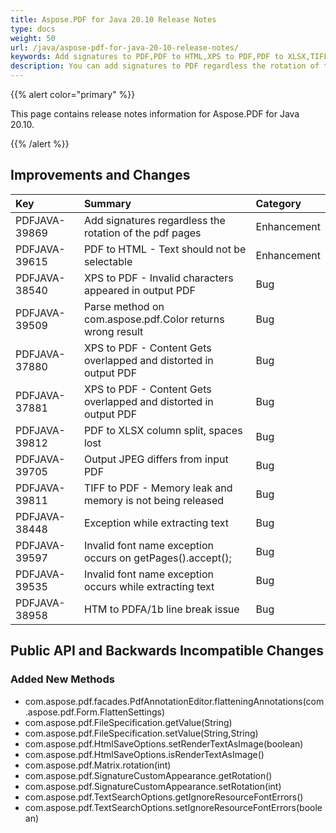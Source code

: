 ```yaml
---
title: Aspose.PDF for Java 20.10 Release Notes
type: docs
weight: 50
url: /java/aspose-pdf-for-java-20-10-release-notes/
keywords: Add signatures to PDF,PDF to HTML,XPS to PDF,PDF to XLSX,TIFF to PDF,HTM to PDFA/1b
description: You can add signatures to PDF regardless the rotation of the pdf pages. Also text will not be selectable while converting PDF to HTML.
---
```


{{% alert color="primary" %}}

This page contains release notes information for Aspose.PDF for Java 20.10.

{{% /alert %}}
## **Improvements and Changes**

|**Key**|**Summary**|**Category**|
| :- | :- | :- |
|PDFJAVA-39869|Add signatures regardless the rotation of the pdf pages|Enhancement|
|PDFJAVA-39615|PDF to HTML - Text should not be selectable|Enhancement|
|PDFJAVA-38540| XPS to PDF - Invalid characters appeared in output PDF|Bug|
|PDFJAVA-39509| Parse method on com.aspose.pdf.Color returns wrong result|Bug|
|PDFJAVA-37880| XPS to PDF - Content Gets overlapped and distorted in output PDF|Bug|
|PDFJAVA-37881| XPS to PDF - Content Gets overlapped and distorted in output PDF|Bug|
|PDFJAVA-39812| PDF to XLSX column split, spaces lost|Bug|
|PDFJAVA-39705| Output JPEG differs from input PDF|Bug|
|PDFJAVA-39811|TIFF to PDF - Memory leak and memory is not being released|Bug|
|PDFJAVA-38448| Exception while extracting text|Bug|
|PDFJAVA-39597| Invalid font name exception occurs on getPages().accept();|Bug|
|PDFJAVA-39535| Invalid font name exception occurs while extracting text|Bug|
|PDFJAVA-38958| HTM to PDFA/1b line break issue|Bug|


## **Public API and Backwards Incompatible Changes**

### Added New Methods
* com.aspose.pdf.facades.PdfAnnotationEditor.flatteningAnnotations(com.aspose.pdf.Form.FlattenSettings)
* com.aspose.pdf.FileSpecification.getValue(String)
* com.aspose.pdf.FileSpecification.setValue(String,String)
* com.aspose.pdf.HtmlSaveOptions.setRenderTextAsImage(boolean)
* com.aspose.pdf.HtmlSaveOptions.isRenderTextAsImage()
* com.aspose.pdf.Matrix.rotation(int)
* com.aspose.pdf.SignatureCustomAppearance.getRotation()
* com.aspose.pdf.SignatureCustomAppearance.setRotation(int)
* com.aspose.pdf.TextSearchOptions.getIgnoreResourceFontErrors()
* com.aspose.pdf.TextSearchOptions.setIgnoreResourceFontErrors(boolean)


